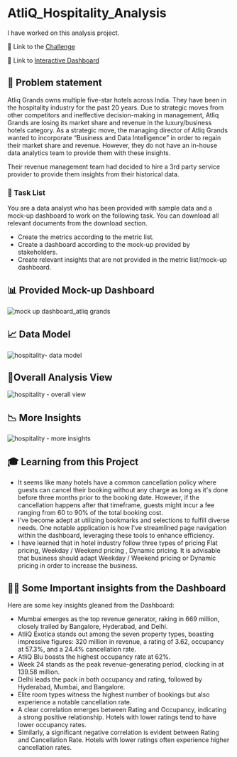 # AtliQ_Hospitality_Analysis

 I have worked on this analysis project.

:link: Link to the [Challenge](https://codebasics.io/challenge/codebasics-resume-project-challenge)

:link: Link to [Interactive Dashboard](https://app.powerbi.com/view?r=eyJrIjoiNzQ1MmFlN2UtNTVjNy00MjcyLTk5MWMtNDExNWM2NzUyYmZkIiwidCI6ImM2ZTU0OWIzLTVmNDUtNDAzMi1hYWU5LWQ0MjQ0ZGM1YjJjNCJ9)

## :memo: Problem statement

Atliq Grands owns multiple five-star hotels across India. They have been in the hospitality industry for the past 20 years. Due to strategic moves from other competitors and ineffective decision-making in management, Atliq Grands are losing its market share and revenue in the luxury/business hotels category. As a strategic move, the managing director of Atliq Grands wanted to incorporate “Business and Data Intelligence” in order to regain their market share and revenue. However, they do not have an in-house data analytics team to provide them with these insights.

Their revenue management team had decided to hire a 3rd party service provider to provide them insights from their historical data.

### :scroll: Task List

You are a data analyst who has been provided with sample data and a mock-up dashboard to work on the following task. You can download all relevant documents from the download section.

- Create the metrics according to the metric list. 
- Create a dashboard according to the mock-up provided by stakeholders. 
- Create relevant insights that are not provided in the metric list/mock-up dashboard.

## :bar_chart: Provided Mock-up Dashboard
![mock up dashboard_atliq grands](https://github.com/Charmipatel95/AtliQ_Hospitality_Analysis/assets/154671418/ca0f2bca-9a1e-446c-9f7d-0b459423bde6)


## :chart_with_upwards_trend:	Data Model
![hospitality- data model](https://github.com/Charmipatel95/AtliQ_Hospitality_Analysis/assets/154671418/86499013-3273-45eb-9550-5ca3d5e80446)


## 📶Overall Analysis View
![hospitality - overall view](https://github.com/Charmipatel95/AtliQ_Hospitality_Analysis/assets/154671418/dd9ba2d0-108c-45ae-b873-470f86252597)


## :chart_with_downwards_trend:	 More Insights
![hospitality - more insights](https://github.com/Charmipatel95/AtliQ_Hospitality_Analysis/assets/154671418/dc44f1d5-54eb-44b7-b9f2-81b3cb1fcfef)

## :mortar_board:	Learning from this Project 
- It seems like many hotels have a common cancellation policy where guests can cancel their booking without any charge as long as it's done before three months prior to the booking date. However, if the cancellation happens after that timeframe, guests might incur a fee ranging from 60 to 90% of the total booking cost.
- I've become adept at utilizing bookmarks and selections to fulfill diverse needs. One notable application is how I've streamlined page navigation within the dashboard, leveraging these tools to enhance efficiency.
- I have learned that in hotel industry follow three types of pricing Flat pricing, Weekday / Weekend pricing , Dynamic pricing. It is advisable that business should adapt Weekday / Weekend pricing or Dynamic pricing in order to increase the business.

## ✍🏻 Some Important insights from the Dashboard

Here are some key insights gleaned from the Dashboard:

- Mumbai emerges as the top revenue generator, raking in 669 million, closely trailed by Bangalore, Hyderabad, and Delhi.
- AtliQ Exotica stands out among the seven property types, boasting impressive figures: 320 million in revenue, a rating of 3.62, occupancy at 57.3%, and a 24.4% cancellation rate.
- AtliQ Blu boasts the highest occupancy rate at 62%.
- Week 24 stands as the peak revenue-generating period, clocking in at 139.58 million.
- Delhi leads the pack in both occupancy and rating, followed by Hyderabad, Mumbai, and Bangalore.
- Elite room types witness the highest number of bookings but also experience a notable cancellation rate.
- A clear correlation emerges between Rating and Occupancy, indicating a strong positive relationship. Hotels with lower ratings tend to have lower occupancy rates.
- Similarly, a significant negative correlation is evident between Rating and Cancellation Rate. Hotels with lower ratings often experience higher cancellation rates.


